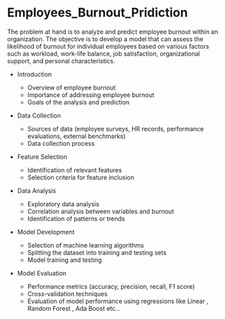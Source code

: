 # Employees_Burnout_Pridiction

The problem at hand is to analyze and predict employee burnout within an organization. The objective is to develop a model that can assess the likelihood of burnout for individual employees based on various factors such as workload, work-life balance, job satisfaction, organizational support, and personal characteristics.

* Introduction 
    * Overview of employee burnout
    * Importance of addressing employee burnout 
    * Goals of the analysis and prediction

* Data Collection 
   * Sources of data (employee surveys, HR records, performance evaluations, external benchmarks) 
   * Data collection process
* Feature Selection
   * Identification of relevant features 
   * Selection criteria for feature inclusion
* Data Analysis 
   * Exploratory data analysis 
   * Correlation analysis between variables and burnout 
   * Identification of patterns or trends
* Model Development 
   * Selection of machine learning algorithms 
   * Splitting the dataset into training and testing sets 
   * Model training and testing
* Model Evaluation
   * Performance metrics (accuracy, precision, recall, F1 score) 
   * Cross-validation techniques
   * Evaluation of model performance using regressions like Linear , Random Forest , Ada Boost etc…
